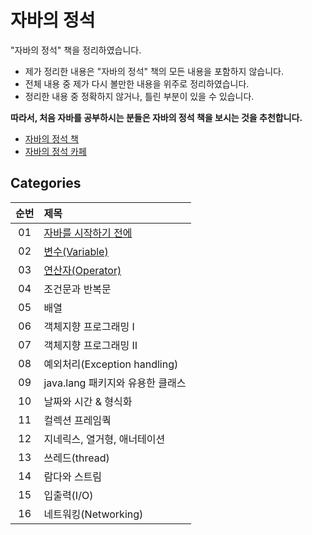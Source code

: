 # 자바의 정석

"자바의 정석" 책을 정리하였습니다.

- 제가 정리한 내용은 "자바의 정석" 책의 모든 내용을 포함하지 않습니다.
- 전체 내용 중 제가 다시 볼만한 내용을 위주로 정리하였습니다.
- 정리한 내용 중 정확하지 않거나, 틀린 부분이 있을 수 있습니다.

**따라서, 처음 자바를 공부하시는 분들은 자바의 정석 책을 보시는 것을 추천합니다.**

- [자바의 정석 책](http://www.kyobobook.co.kr/product/detailViewKor.laf?ejkGb=KOR&mallGb=KOR&barcode=9788994492032&orderClick=LAG&Kc=)
- [자바의 정석 카페](https://cafe.naver.com/javachobostudy)

## Categories

| 순번 | 제목                                                                                                                                                                                                             |
| :--: | :--------------------------------------------------------------------------------------------------------------------------------------------------------------------------------------------------------------- |
|  01  | [자바를 시작하기 전에](https://github.com/0xe82de/Study/tree/main/%EC%9E%90%EB%B0%94%EC%9D%98%20%EC%A0%95%EC%84%9D/01%20%EC%9E%90%EB%B0%94%EB%A5%BC%20%EC%8B%9C%EC%9E%91%ED%95%98%EA%B8%B0%20%EC%A0%84%EC%97%90) |
|  02  | [변수(Variable)](<https://github.com/0xe82de/Study/tree/main/%EC%9E%90%EB%B0%94%EC%9D%98%20%EC%A0%95%EC%84%9D/02%20%EB%B3%80%EC%88%98(Variable)>)                                                                |
|  03  | [연산자(Operator)]()                                                                                                                                                                                             |
|  04  | 조건문과 반복문                                                                                                                                                                                                  |
|  05  | 배열                                                                                                                                                                                                             |
|  06  | 객체지향 프로그래밍 Ⅰ                                                                                                                                                                                            |
|  07  | 객체지향 프로그래밍 Ⅱ                                                                                                                                                                                            |
|  08  | 예외처리(Exception handling)                                                                                                                                                                                     |
|  09  | java.lang 패키지와 유용한 클래스                                                                                                                                                                                 |
|  10  | 날짜와 시간 & 형식화                                                                                                                                                                                             |
|  11  | 컬렉션 프레임쿽                                                                                                                                                                                                  |
|  12  | 지네릭스, 열거형, 애너테이션                                                                                                                                                                                     |
|  13  | 쓰레드(thread)                                                                                                                                                                                                   |
|  14  | 람다와 스트림                                                                                                                                                                                                    |
|  15  | 입출력(I/O)                                                                                                                                                                                                      |
|  16  | 네트워킹(Networking)                                                                                                                                                                                             |
